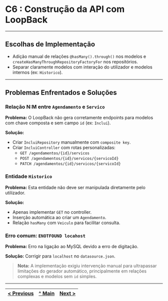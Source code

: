 # C6 : Construção da API com LoopBack

---

## Escolhas de Implementação

- Adição manual de relações `@hasMany().through()` nos modelos e `createHasManyThroughRepositoryFactoryFor` nos repositórios.
- Separar claramente modelos com interação do utilizador e modelos internos (ex: `Historico`).

---

## Problemas Enfrentados e Soluções

### Relação N:M entre `Agendamento` e `Servico`

**Problema:** O LoopBack não gera corretamente endpoints para modelos com chave composta e sem campo `id` (ex: `Inclui`).

**Solução:**
- Criar `IncluiRepository` manualmente com `composite key`.
- Criar `IncluiController` com rotas personalizadas:
  - `GET /agendamentos/{id}/servicos`
  - `POST /agendamentos/{id}/servicos/{servicoId}`
  - `PATCH /agendamentos/{id}/servicos/{servicoId}`

### Entidade `Historico`

**Problema:** Esta entidade não deve ser manipulada diretamente pelo utilizador.

**Solução:**
- Apenas implementar `GET` no controller.
- Inserção automática ao criar um `Agendamento`.
- Relação `hasMany` com `Veiculo` para facilitar consulta.

### Erro comum: `ENOTFOUND locahost`

**Problema:** Erro na ligação ao MySQL devido a erro de digitação.

**Solução:** Corrigir para `localhost` no `datasource.json`.

> **Nota:** A implementação exigiu intervenção manual para ultrapassar limitações do gerador automático, principalmente em relações complexas e modelos sem `id` simples.

---

| [< Previous](RPF05.md) | [^ Main](../../README.md) | [Next >](RPF07.md) |
|:----------------------------------:|:----------------------------------:|:----------------------------------:|
